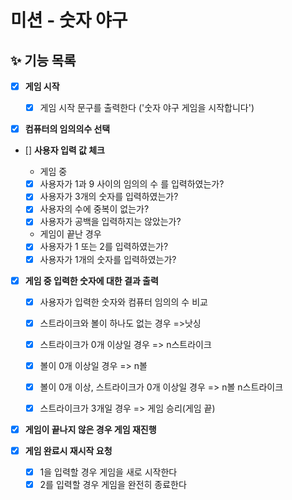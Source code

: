 # 미션 - 숫자 야구

## ✨ 기능 목록

- [x] **게임 시작**

  - [x] 게임 시작 문구를 출력한다 ('숫자 야구 게임을 시작합니다')

- [x] **컴퓨터의 임의의수 선택**

- [] **사용자 입력 값 체크**

  - 게임 중
  - [x] 사용자가 1과 9 사이의 임의의 수 를 입력하였는가?
  - [x] 사용자가 3개의 숫자를 입력하였는가?
  - [x] 사용자의 수에 중복이 없는가?
  - [x] 사용자가 공백을 입력하지는 않았는가?

  - 게임이 끝난 경우
  - [x] 사용자가 1 또는 2를 입력하였는가?
  - [x] 사용자가 1개의 숫자를 입력하였는가?

- [x] **게임 중 입력한 숫자에 대한 결과 출력**

  - [x] 사용자가 입력한 숫자와 컴퓨터 임의의 수 비교

  - [x] 스트라이크와 볼이 하나도 없는 경우 =>낫싱
  - [x] 스트라이크가 0개 이상일 경우 => n스트라이크
  - [x] 볼이 0개 이상일 경우 => n볼
  - [x] 볼이 0개 이상, 스트라이크가 0개 이상일 경우 => n볼 n스트라이크
  - [x] 스트라이크가 3개일 경우 => 게임 승리(게임 끝)

- [x] **게임이 끝나지 않은 경우 게임 재진행**

- [x] **게임 완료시 재시작 요청**
  - [x] 1을 입력할 경우 게임을 새로 시작한다
  - [x] 2를 입력할 경우 게임을 완전히 종료한다
